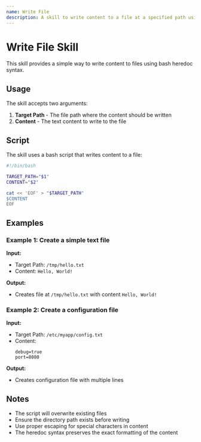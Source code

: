 ```yaml
---
name: Write File
description: A skill to write content to a file at a specified path using bash heredoc syntax. Use this when you need to create or overwrite a file with text content from within a skill.
---
```


# Write File Skill

This skill provides a simple way to write content to files using bash heredoc syntax.

## Usage

The skill accepts two arguments:

1. **Target Path** - The file path where the content should be written
2. **Content** - The text content to write to the file

## Script

The skill uses a bash script that writes content to a file:

```bash
#!/bin/bash

TARGET_PATH="$1"
CONTENT="$2"

cat << 'EOF' > "$TARGET_PATH"
$CONTENT
EOF
```

## Examples

### Example 1: Create a simple text file

**Input:**
- Target Path: `/tmp/hello.txt`
- Content: `Hello, World!`

**Output:**
- Creates file at `/tmp/hello.txt` with content `Hello, World!`

### Example 2: Create a configuration file

**Input:**
- Target Path: `/etc/myapp/config.txt`
- Content:
  ```
  debug=true
  port=8080
  ```

**Output:**
- Creates configuration file with multiple lines

## Notes

- The script will overwrite existing files
- Ensure the directory path exists before writing
- Use proper escaping for special characters in content
- The heredoc syntax preserves the exact formatting of the content
